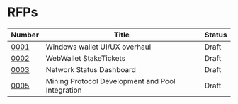 # RFPs

|Number|Title|Status|
|---|---|---|
|[0001](./rfp-0001/rfp-0001.md)|Windows wallet UI/UX overhaul|Draft|
|[0002](./rfp-0002/rfp-0002.md)|WebWallet StakeTickets|Draft|
|[0003](./rfp-0003/rfp-0003.md)|Network Status Dashboard|Draft|
|[0005](./rfp-0005/rfp-0005.md)|Mining Protocol Development and Pool Integration|Draft|

